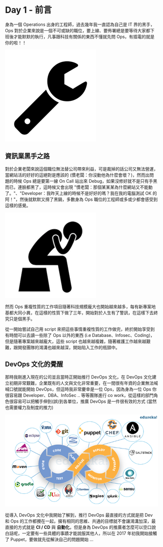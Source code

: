 # Day 1 - 前言

身為一個 Operations 出身的工程師，過去幾年我一直認為自己是 IT 界的黑手，Ops 對於企業來說是一個不可或缺的職位，要上線、要佈署總是要等待大家都下班後才能默默的執行，凡事跟科技有關係的東西不懂就先問 Ops，有插電的就是你的啦！！

![wrench](../images/wrench.png)

## 資訊業黑手之路

對於企業老闆來說這個職位無法替公司帶來利益，可是裁掉的話公司又無法營運，當網站活的好好的這絕對是應該的 (慣老闆：你沒動他為什麼會壞？)，然而出問題的時候 Ops 總是要第一線 On Call 站出來 Debug，如果沒修好就不是只有手黑而已，連臉都黑了，這時候又會出現 "慣老闆：那個某某某為什麼網站又不能動了。"、"Developer：我昨天上線的時候不是好好的嗎？我在我的電腦測試 OK 的阿！"，然後就默默又揹了黑鍋，多數身為 Ops 職位的工程師或多或少都會感受到這樣的感覺。

![no-way](../images/no-way.png)

然而 Ops 重複性質的工作項目隨著科技規模龐大也開始越來越多，每有新專案地基都大同小異，在這樣的性質下做了三年，開始對於人生有了警訊，在這樣下去終究只是個黑手。

從一開始嘗試自己用 script 來把這些事情重複性質的工作做完，終於開始享受到有時間可以去讀一些除了 Ops 以外的東西 (i.e Database、Infosec、Coding)，但是隨著專案越來越龐大，這些 script 也越來越複雜，隨著維護工作越來越艱難，跟開發團隊的鴻溝也越來越深，開始陷入工作的瓶頸中。


## DevOps 文化的覺醒

那時我剛進入現在的公司並且當時正開始推行 DevOps 文化，在 DevOps 文化建立初期非常艱難，企業既有的人文與文化非常重要，在一間很有年資的企業無法喊喊口號就能開始 DevOps，但這時我非常慶幸是一位 Ops，因為身為一位 Ops 你很容易跟 Developer、DBA、InfoSec .. 等等團隊進行 co work，從這樣的部門角色很容易可以把觸手伸到(誤)到各單位，推廣 DevOps 是一件很有效的方式 (當然也需要權力及制度的推力)

![devops](../images/devops.png)

從導入 DevOps 文化中我開始了解到，推行 DevOps 最直接的方式就是把 Dev 和 Ops 的工作都攪在一起，擁有相同的思維、共通的目標就不會讓鴻溝加深，最直接的方式就是 **CI / CD** 與  **自動化**，但是身為 DevOps 的推廣者怎麼可以空口說白話呢，一定要有一些具體的事蹟才能說服其他人，所以在 2017 年初我開始接觸了 Puppet，要做就先從解決自己的問題開始 ...
